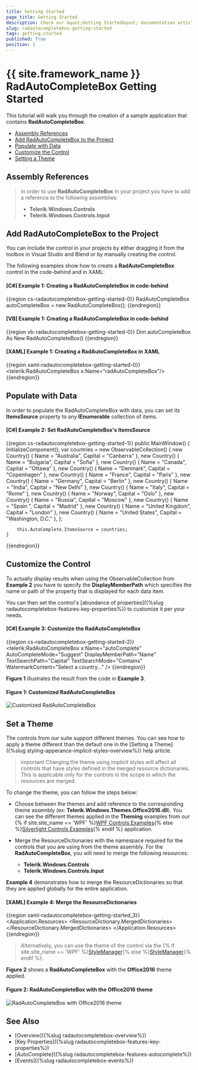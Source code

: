 ```yaml
---
title: Getting Started
page_title: Getting Started
description: Check our &quot;Getting Started&quot; documentation article for the RadAutoCompleteBox {{ site.framework_name }} control.
slug: radautocompletebox-getting-started
tags: getting,started
published: True
position: 1
---
```


# {{ site.framework_name }} RadAutoCompleteBox Getting Started

This tutorial will walk you through the creation of a sample application that contains __RadAutoCompleteBox__.

* [Assembly References](#assembly-references)
* [Add RadAutoCompleteBox to the Project](#add-radautocompletebox-to-the-project)
* [Populate with Data](#populate-with-data)
* [Customize the Control](#customize-the-control)
* [Setting a Theme](#set-a-theme)

## Assembly References

>In order to use __RadAutoCompleteBox__ in your project you have to add a reference to the following assemblies:
>	* __Telerik.Windows.Controls__
>	* __Telerik.Windows.Controls.Input__

## Add RadAutoCompleteBox to the Project

You can include the control in your projects by either dragging it from the toolbox in Visual Studio and Blend or by manually creating the control.

The following examples show how to create a __RadAutoCompleteBox__ control in the code-behind and in XAML:

#### __[C#] Example 1: Creating a RadAutoCompleteBox in code-behind__

{{region cs-radautocompletebox-getting-started-0}}
	RadAutoCompleteBox autoCompleteBox = new RadAutoCompleteBox();
{{endregion}}

#### __[VB] Example 1: Creating a RadAutoCompleteBox in code-behind__

{{region vb-radautocompletebox-getting-started-0}}
	Dim autoCompleteBox As New RadAutoCompleteBox()
{{endregion}}

#### __[XAML] Example 1: Creating a RadAutoCompleteBox in XAML__

{{region xaml-radautocompletebox-getting-started-0}}
	<UserControl xmlns:telerik="http://schemas.telerik.com/2008/xaml/presentation">
	    <Grid x:Name="LayoutRoot" Background="White">
	        <telerik:RadAutoCompleteBox x:Name="radAutoCompleteBox"/>
	    </Grid>
	</UserControl>
{{endregion}}

## Populate with Data

In order to populate the RadAutoCompleteBox with data, you can set its **ItemsSource** property to any **IEnumerable** collection of items.

#### __[C#] Example 2: Set RadAutoCompleteBox's ItemsSource__

{{region cs-radautocompletebox-getting-started-1}}
    public MainWindow()
    {
        InitializeComponent();
        var countries = new ObservableCollection<Country>()
        {
            new Country() { Name = "Australia", Capital = "Canberra" },
            new Country() { Name = "Bulgaria", Capital = "Sofia" },
            new Country() { Name = "Canada", Capital = "Ottawa" },
            new Country() { Name = "Denmark", Capital = "Copenhagen" },
            new Country() { Name = "France", Capital = "Paris" },
            new Country() { Name = "Germany", Capital = "Berlin" },
            new Country() { Name = "India", Capital = "New Delhi" },
            new Country() { Name = "Italy", Capital = "Rome" },
            new Country() { Name = "Norway", Capital = "Oslo" },
            new Country() { Name = "Russia", Capital = "Moscow" },
            new Country() { Name = "Spain ", Capital = "Madrid" },
            new Country() { Name = "United Kingdom", Capital = "London" },
            new Country() { Name = "United States", Capital = "Washington, D.C." },
        };

        this.AutoComplete.ItemsSource = countries;
    }
{{endregion}}

## Customize the Control

To actually display results when using the ObservableCollection from **Example 2** you have to specify the **DisplayMemberPath** which specifies the name or path of the property that is displayed for each data item.

You can then set the control's [abundance of properties]({%slug radautocompletebox-features-key-properties%}) to customize it per your needs.

#### __[C#] Example 3: Customize the RadAutoCompleteBox__

{{region cs-radautocompletebox-getting-started-2}}
    <telerik:RadAutoCompleteBox x:Name="autoComplete" 
                                    AutoCompleteMode="Suggest" 
                                    DisplayMemberPath="Name"
                                    TextSearchPath="Capital"
                                    TextSearchMode="Contains"
                                    WatermarkContent="Select a country..." />
{{endregion}}

**Figure 1** illustrates the result from the code in **Example 3**.

#### __Figure 1: Customized RadAutoCompleteBox__
![Customized RadAutoCompleteBox](images/radautocompletebox-customization.png)

## Set a Theme

The controls from our suite support different themes. You can see how to apply a theme different than the default one in the [Setting a Theme]({%slug styling-apperance-implicit-styles-overview%}) help article.

>important Changing the theme using implicit styles will affect all controls that have styles defined in the merged resource dictionaries. This is applicable only for the controls in the scope in which the resources are merged. 

To change the theme, you can follow the steps below:
* Choose between the themes and add reference to the corresponding theme assembly (ex: **Telerik.Windows.Themes.Office2016.dll**). You can see the different themes applied in the **Theming** examples from our {% if site.site_name == 'WPF' %}[WPF Controls Examples](https://demos.telerik.com/wpf/){% else %}[Silverlight Controls Examples](https://demos.telerik.com/silverlight/#AutoCompleteBox/Theming){% endif %} application.

* Merge the ResourceDictionaries with the namespace required for the controls that you are using from the theme assembly. For the __RadAutoCompleteBox__, you will need to merge the following resources:

	* __Telerik.Windows.Controls__
	* __Telerik.Windows.Controls.Input__

__Example 4__ demonstrates how to merge the ResourceDictionaries so that they are applied globally for the entire application.

#### __[XAML] Example 4: Merge the ResourceDictionaries__  
{{region xaml-radautocompletebox-getting-started_3}}
	<Application.Resources>
		<ResourceDictionary>
			<ResourceDictionary.MergedDictionaries>
				<ResourceDictionary Source="/Telerik.Windows.Themes.Office2016;component/Themes/System.Windows.xaml"/>
				<ResourceDictionary Source="/Telerik.Windows.Themes.Office2016;component/Themes/Telerik.Windows.Controls.xaml"/>
				<ResourceDictionary Source="/Telerik.Windows.Themes.Office2016;component/Themes/Telerik.Windows.Controls.Input.xaml"/>
			</ResourceDictionary.MergedDictionaries>
		</ResourceDictionary>
	</Application.Resources>
{{endregion}}

>Alternatively, you can use the theme of the control via the {% if site.site_name == 'WPF' %}[StyleManager](https://docs.telerik.com/devtools/wpf/styling-and-appearance/stylemanager/common-styling-apperance-setting-theme-wpf){% else %}[StyleManager](https://docs.telerik.com/devtools/silverlight/styling-and-appearance/stylemanager/common-styling-apperance-setting-theme){% endif %}.

__Figure 2__ shows a __RadAutoCompleteBox__ with the **Office2016** theme applied.
	
#### __Figure 2: RadAutoCompleteBox with the Office2016 theme__
![RadAutoCompleteBox with Office2016 theme](images/radautocompletebox-setting-theme.png)

## See Also

 * [Overview]({%slug radautocompletebox-overview%})
 * [Key Properties]({%slug radautocompletebox-features-key-properties%})
 * [AutoComplete]({%slug radautocompletebox-features-autocomplete%})
 * [Events]({%slug radautocompletebox-events%})
